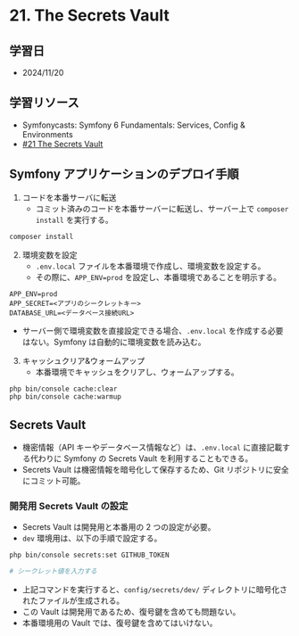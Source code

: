 # 21. The Secrets Vault

## 学習日

- 2024/11/20

## 学習リソース

- Symfonycasts: Symfony 6 Fundamentals: Services, Config & Environments
- [#21 The Secrets Vault](https://symfonycasts.com/screencast/symfony6-fundamentals/secrets-vault)

## Symfony アプリケーションのデプロイ手順

1. コードを本番サーバに転送
   - コミット済みのコードを本番サーバーに転送し、サーバー上で `composer install` を実行する。

```bash
composer install
```

2. 環境変数を設定
   - `.env.local` ファイルを本番環境で作成し、環境変数を設定する。
   - その際に、`APP_ENV=prod` を設定し、本番環境であることを明示する。

```.env
APP_ENV=prod
APP_SECRET=<アプリのシークレットキー>
DATABASE_URL=<データベース接続URL>
```

- サーバー側で環境変数を直接設定できる場合、`.env.local` を作成する必要はない。Symfony は自動的に環境変数を読み込む。

3. キャッシュクリア&ウォームアップ
   - 本番環境でキャッシュをクリアし、ウォームアップする。

```bash
php bin/console cache:clear
php bin/console cache:warmup
```

## Secrets Vault

- 機密情報（API キーやデータベース情報など）は、`.env.local` に直接記載する代わりに Symfony の Secrets Vault を利用することもできる。
- Secrets Vault は機密情報を暗号化して保存するため、Git リポジトリに安全にコミット可能。

### 開発用 Secrets Vault の設定

- Secrets Vault は開発用と本番用の 2 つの設定が必要。
- `dev` 環境用は、以下の手順で設定する。

```bash
php bin/console secrets:set GITHUB_TOKEN

# シークレット値を入力する
```

- 上記コマンドを実行すると、`config/secrets/dev/` ディレクトリに暗号化されたファイルが生成される。
- この Vault は開発用であるため、復号鍵を含めても問題ない。
- 本番環境用の Vault では、復号鍵を含めてはいけない。
